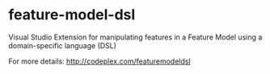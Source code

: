 # feature-model-dsl
Visual Studio Extension for manipulating features in a Feature Model using a domain-specific language (DSL)

For more details:
http://codeplex.com/featuremodeldsl
